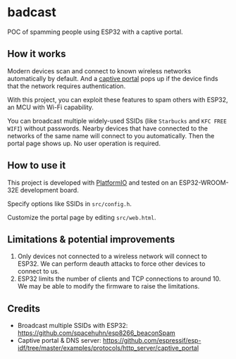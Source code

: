 # badcast

POC of spamming people using ESP32 with a captive portal.

## How it works

Modern devices scan and connect to known wireless networks automatically by default. And a [captive portal](https://en.wikipedia.org/wiki/Captive_portal) pops up if the device finds that the network requires authentication.

With this project, you can exploit these features to spam others with ESP32, an MCU with Wi-Fi capability.

You can broadcast multiple widely-used SSIDs (like `Starbucks` and `KFC FREE WIFI`) without passwords. Nearby devices that have connected to the networks of the same name will connect to you automatically. Then the portal page shows up. No user operation is required.

## How to use it

This project is developed with [PlatformIO](https://platformio.org/) and tested on an ESP32-WROOM-32E development board.

Specify options like SSIDs in `src/config.h`.

Customize the portal page by editing `src/web.html`.

## Limitations & potential improvements

1. Only devices not connected to a wireless network will connect to ESP32. We can perform deauth attacks to force other devices to connect to us.
2. ESP32 limits the number of clients and TCP connections to around 10. We may be able to modify the firmware to raise the limitations.

## Credits

- Broadcast multiple SSIDs with ESP32: https://github.com/spacehuhn/esp8266_beaconSpam
- Captive portal & DNS server: https://github.com/espressif/esp-idf/tree/master/examples/protocols/http_server/captive_portal
